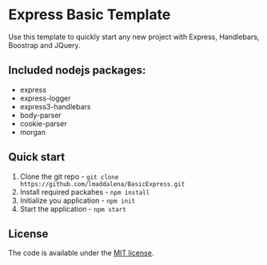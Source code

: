 # Express Basic Template

Use this template to quickly start any new project with Express, Handlebars, Boostrap and JQuery.


## Included nodejs packages:
* express
* express-logger
* express3-handlebars
* body-parser
* cookie-parser
* morgan

## Quick start
1. Clone the git repo - `git clone https://github.com/lmaddalena/BasicExpress.git`
2. Install required packahes - `npm install`
3. Initialize you application - `npm init`
3. Start the application - `npm start`

## License

The code is available under the [MIT license](LICENSE.txt).